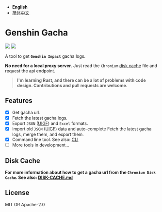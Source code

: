 - **English**
- [简体中文](README.md)

# Genshin Gacha

<p>
<a href="https://github.com/lgou2w/genshin-gacha/actions"><img src="https://img.shields.io/github/actions/workflow/status/lgou2w/genshin-gacha/build.yml?branch=main&logo=github&style=flat-square"/></a>
<a href="https://github.com/lgou2w/genshin-gacha/releases"><img src="https://img.shields.io/github/v/release/lgou2w/genshin-gacha?logo=github&style=flat-square" /></a>
</p>

A tool to get **`Genshin Impact`** gacha logs.

**No need for a local proxy server**. Just read the `Chromium` [disk cache](DISK-CACHE.md) file and request the api endpoint.

> **I'm learning Rust, and there can be a lot of problems with code design. Contributions and pull requests are welcome.**

## Features

- [x] Get gacha url.
- [x] Fetch the latest gacha logs.
- [x] Export `JSON` ([UIGF](https://www.snapgenshin.com/development/UIGF.html)) and `Excel` formats.
- [x] Import old `JSON` ([UIGF](https://www.snapgenshin.com/development/UIGF.html)) data and auto-complete Fetch the latest gacha logs, merge them, and export them.
- [x] Command line tool. See also: [CLI](https://github.com/lgou2w/genshin-gacha/tree/main/cli/README-EN.md)
- [ ] More tools in development...

## Disk Cache

**For more information about how to get a gacha url from the `Chromium Disk Cache`. See also: [DISK-CACHE.md](DISK-CACHE.md)**

## License

MIT OR Apache-2.0
